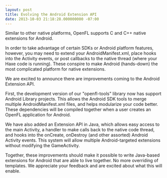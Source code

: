 ```yaml
---
layout: post
title: Evolving the Android Extension API
date: 2013-10-03 21:18:28.000000000 -07:00
---
```

Similar to other native platforms, OpenFL supports C and C++ native extensions for Android.

In order to take advantage of certain SDKs or Android platform features, however, you may need to extend your AndroidManifest.xml, place hooks into the Activity events, or post callbacks to the native thread (where your Haxe code is running). These conspire to make Android (hands-down) the most complicated platform for native extensions.<!--more--><a id="more-208"></a>

We are excited to announce there are improvements coming to the Android Extension API.

First, the development version of our "openfl-tools" library now has support Android Library projects. This allows the Android SDK tools to merge multiple AndroidManifest.xml files, and helps modularize your code better. These dependencies will be compiled together when a user creates an OpenFL application for Android.

We have also added an Extension API in Java, which allows easy access to the main Activity, a handler to make calls back to the native code thread, and hooks into the onCreate, onDestroy (and other assorted) Android Activity events. This system will allow multiple Android-targeted extensions without modifying the GameActivity.

Together, these improvements should make it possible to write Java-based extensions for Android that are able to live together. No more overriding of templates. We appreciate your feedback and are excited about what this will enable.
